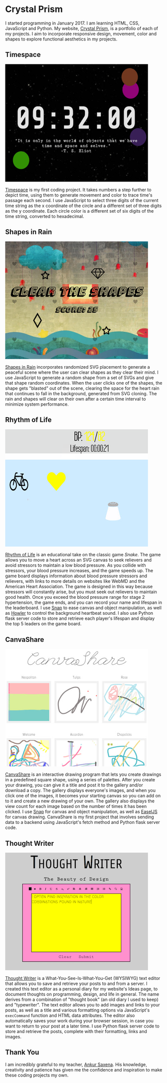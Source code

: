# Crystal Prism
I started programming in January 2017. I am learning HTML, CSS, JavaScript and Python. My website, [Crystal Prism](http://crystalprism.io), is a portfolio of each of my projects. I aim to incorporate responsive design, movement, color and shapes to explore functional aesthetics in my projects.

## Timespace
![Timespace](images/timespace.png)

[Timespace](http://crystalprism.io/timespace/index.html) is my first coding project. It takes numbers a step further to depict time, using them to generate movement and color to trace time's passage each second. I use JavaScript to select three digits of the current time string as the x coordinate of the circle and a different set of three digits as the y coordinate. Each circle color is a different set of six digits of the time string, converted to hexadecimal.

## Shapes in Rain
![Shapes in Rain](images/shapes-in-rain.png)

[Shapes in Rain](http://crystalprism.io/shapes-in-rain/index.html) incorporates randomized SVG placement to generate a peaceful scene where the user can clear shapes as they clear their mind. I use JavaScript to generate a random shape from a set of SVGs and give that shape random coordinates. When the user clicks one of the shapes, the shape gets "blasted" out of the scene, clearing the space for the heart rain that continues to fall in the background, generated from SVG cloning. The rain and shapes will clear on their own after a certain time interval to minimize system performance.

## Rhythm of Life
![Rhythm of Life](images/rhythm-of-life.png)

[Rhythm of Life](http://crystalprism.io/rhythm-of-life/index.html) is an educational take on the classic game *Snake*. The game allows you to move a heart across an SVG canvas to seek relievers and avoid stressors to maintain a low blood pressure. As you collide with stressors, your blood pressure increases, and the game speeds up. The game board displays information about blood pressure stressors and relievers, with links to more details on websites like WebMD and the American Heart Association. The game is designed in this way because stressors will constantly arise, but you must seek out relievers to maintain good health. Once you exceed the blood pressure range for stage 2 hypertension, the game ends, and you can record your name and lifespan in the leaderboard. I use [Snap](http://snapsvg.io) to ease canvas and object manipulation, as well as [Howler](https://howlerjs.com) to control the background heartbeat sound. I also use Python flask server code to store and retrieve each player's lifespan and display the top 5 leaders on the game board.

## CanvaShare
![CanvaShare](images/canvashare.png)

[CanvaShare](http://crystalprism.io/canvashare/index.html) is an interactive drawing program that lets you create drawings in a predefined square shape, using a series of palettes. After you create your drawing, you can give it a title and post it to the gallery and/or download a copy. The gallery displays everyone's images, and when you click one of the images, it becomes your starting canvas so you can add on to it and create a new drawing of your own. The gallery also displays the view count for each image based on the number of times it has been clicked. I use [Snap](http://snapsvg.io) for canvas and object manipulation, as well as [EaselJS](http://www.createjs.com/easeljs) for canvas drawing. CanvaShare is my first project that involves sending data to a backend using JavaScript's fetch method and Python flask server code.

## Thought Writer
![Thought Writer](images/thought-writer.png)

[Thought Writer](http://crystalprism.io/thought-writer/index.html) is a What-You-See-Is-What-You-Get (WYSIWYG) text editor that allows you to save and retrieve your posts to and from a server. I created this text editor as a personal diary for my website's Ideas page, to document thoughts on programming, design, and life in general. The name derives from a combination of "thought book" (an old diary I used to keep) and "typewriter". The text editor allows you to add images and links to your posts, as well as a title and various formatting options via JavaScript's `execCommand` function and HTML data attributes. The editor also automatically saves your work during your browser session, in case you want to return to your post at a later time. I use Python flask server code to store and retrieve the posts, complete with their formatting, links and images.

## Thank You
I am incredibly grateful to my teacher, [Ankur Saxena](https://github.com/as3445). His knowledge, creativity and patience has given me the confidence and inspiration to make these coding projects my own.
